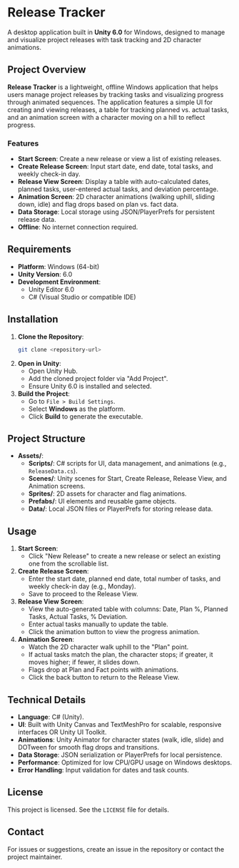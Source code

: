 # Release Tracker

A desktop application built in **Unity 6.0** for Windows, designed to manage and visualize project releases with task tracking and 2D character animations.

## Project Overview

**Release Tracker** is a lightweight, offline Windows application that helps users manage project releases by tracking tasks and visualizing progress through animated sequences. The application features a simple UI for creating and viewing releases, a table for tracking planned vs. actual tasks, and an animation screen with a character moving on a hill to reflect progress.

### Features
- **Start Screen**: Create a new release or view a list of existing releases.
- **Create Release Screen**: Input start date, end date, total tasks, and weekly check-in day.
- **Release View Screen**: Display a table with auto-calculated dates, planned tasks, user-entered actual tasks, and deviation percentage.
- **Animation Screen**: 2D character animations (walking uphill, sliding down, idle) and flag drops based on plan vs. fact data.
- **Data Storage**: Local storage using JSON/PlayerPrefs for persistent release data.
- **Offline**: No internet connection required.

## Requirements
- **Platform**: Windows (64-bit)
- **Unity Version**: 6.0
- **Development Environment**:
  - Unity Editor 6.0
  - C# (Visual Studio or compatible IDE)

## Installation
1. **Clone the Repository**:
   ```bash
   git clone <repository-url>
   ```
2. **Open in Unity**:
   - Open Unity Hub.
   - Add the cloned project folder via "Add Project".
   - Ensure Unity 6.0 is installed and selected.
3. **Build the Project**:
   - Go to `File > Build Settings`.
   - Select **Windows** as the platform.
   - Click **Build** to generate the executable.

## Project Structure
- **Assets/**:
  - **Scripts/**: C# scripts for UI, data management, and animations (e.g., `ReleaseData.cs`).
  - **Scenes/**: Unity scenes for Start, Create Release, Release View, and Animation screens.
  - **Sprites/**: 2D assets for character and flag animations.
  - **Prefabs/**: UI elements and reusable game objects.
  - **Data/**: Local JSON files or PlayerPrefs for storing release data.

## Usage
1. **Start Screen**:
   - Click "New Release" to create a new release or select an existing one from the scrollable list.
2. **Create Release Screen**:
   - Enter the start date, planned end date, total number of tasks, and weekly check-in day (e.g., Monday).
   - Save to proceed to the Release View.
3. **Release View Screen**:
   - View the auto-generated table with columns: Date, Plan %, Planned Tasks, Actual Tasks, % Deviation.
   - Enter actual tasks manually to update the table.
   - Click the animation button to view the progress animation.
4. **Animation Screen**:
   - Watch the 2D character walk uphill to the "Plan" point.
   - If actual tasks match the plan, the character stops; if greater, it moves higher; if fewer, it slides down.
   - Flags drop at Plan and Fact points with animations.
   - Click the back button to return to the Release View.

## Technical Details
- **Language**: C# (Unity).
- **UI**: Built with Unity Canvas and TextMeshPro for scalable, responsive interfaces OR Unity UI Toolkit.
- **Animations**: Unity Animator for character states (walk, idle, slide) and DOTween for smooth flag drops and transitions.
- **Data Storage**: JSON serialization or PlayerPrefs for local persistence.
- **Performance**: Optimized for low CPU/GPU usage on Windows desktops.
- **Error Handling**: Input validation for dates and task counts.

## License
This project is licensed. See the `LICENSE` file for details.

## Contact
For issues or suggestions, create an issue in the repository or contact the project maintainer.